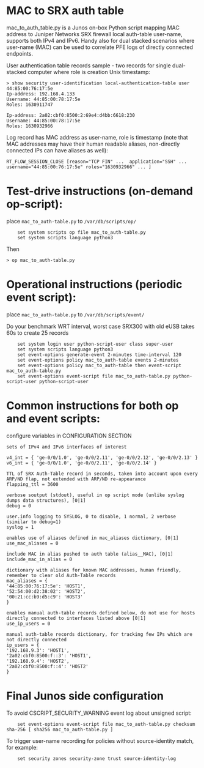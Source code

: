 # MAC to SRX auth table 

mac_to_auth_table.py is a Junos on-box Python script mapping MAC address to Juniper Networks SRX firewall local auth-table user-name, supports both IPv4 and IPv6.
Handy also for dual stacked scenarios where user-name (MAC) can be used to correlate PFE logs of directly connected endpoints. 

User authentication table records sample - two records for single dual-stacked computer where role is creation Unix timestamp:
```
> show security user-identification local-authentication-table user 44:85:00:76:17:5e
Ip-address: 192.168.4.133
Username: 44:85:00:78:17:5e
Roles: 1630911747
 
Ip-address: 2a02:cbf0:8500:2:69e4:d4bb:6618:230
Username: 44:85:00:78:17:5e
Roles: 1630932966
```
Log record has MAC address as user-name, role is timestamp (note that MAC addresses may have their human readable aliases, non-directly connected IPs can have aliases as well):
```
RT_FLOW_SESSION_CLOSE [reason="TCP FIN" ...  application="SSH" ...  username="44:85:00:76:17:5e" roles="1630932966" ... ]
```


# Test-drive instructions (on-demand op-script):
place ```mac_to_auth-table.py``` to ```/var/db/scripts/op/```
```
    set system scripts op file mac_to_auth-table.py
    set system scripts language python3
```
Then 
```
> op mac_to_auth-table.py
```
#
# Operational instructions (periodic event script): 

place ```mac_to_auth-table.py``` to ```/var/db/scripts/event/```

Do your benchmark WRT interval, worst case SRX300 with old eUSB takes 60s to create 25 records
```
    set system login user python-script-user class super-user
    set system scripts language python3
    set event-options generate-event 2-minutes time-interval 120
    set event-options policy mac_to_auth-table events 2-minutes
    set event-options policy mac_to_auth-table then event-script mac_to_auth-table.py
    set event-options event-script file mac_to_auth-table.py python-script-user python-script-user
```
# Common instructions for both op and event scripts:
configure variables in CONFIGURATION SECTION 

```
sets of IPv4 and IPv6 interfaces of interest

v4_int = { 'ge-0/0/1.0', 'ge-0/0/2.11', 'ge-0/0/2.12', 'ge-0/0/2.13' }
v6_int = { 'ge-0/0/1.0', 'ge-0/0/2.11', 'ge-0/0/2.14' }
```

```
TTL of SRX Auth-Table record in seconds, taken into account upon every ARP/ND flap, not extended with ARP/ND re-appearance
flapping_ttl = 3600
```
```
verbose soutput (stdout), useful in op script mode (unlike syslog dumps data structures), [0|1]
debug = 0
```
```
user.info logging to SYSLOG, 0 to disable, 1 normal, 2 verbose (similar to debug=1)
syslog = 1
```
```
enables use of aliases defined in mac_aliases dictionary, [0|1]
use_mac_aliases = 0
```
```
include MAC in alias pushed to auth table (alias__MAC), [0|1] 
include_mac_in_alias = 0
```
```
dictionary with aliases for known MAC addresses, human friendly, remember to clear old Auth-Table records
mac_aliases = {
'44:85:00:76:17:5e': 'HOST1',
'52:54:00:d2:38:02': 'HOST2',
'00:21:cc:b9:d5:c9': 'HOST3'
}
```
```
enables manual auth-table records defined below, do not use for hosts directly connected to interfaces listed above [0|1]
use_ip_users = 0
```
```
manual auth-table records dictionary, for tracking few IPs which are not directly connected
ip_users = {
'192.168.9.3': 'HOST1',
'2a02:cbf0:8500:f::3': 'HOST1',
'192.168.9.4': 'HOST2',
'2a02:cbf0:8500:f::4': 'HOST2'
}
```

# Final Junos side configuration

To avoid CSCRIPT_SECURITY_WARNING event log about unsigned script:

```
    set event-options event-script file mac_to_auth-table.py checksum sha-256 [ sha256 mac_to_auth-table.py ]
```
To trigger user-name recording for policies without source-identity match, for example:
```
    set security zones security-zone trust source-identity-log
```
#

